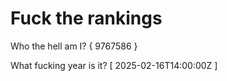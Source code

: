 # Fuck the rankings

Who the hell am I?
{ 9767586 }

What fucking year is it?
[ 2025-02-16T14:00:00Z ]
